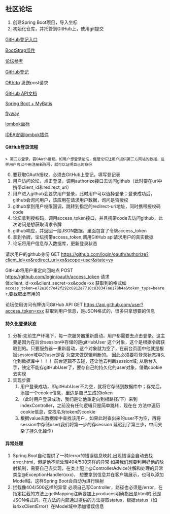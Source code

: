 ## 社区论坛

1. 创建Spring Boot项目，导入坐标
2. 初始化仓库，并托管到GitHub上，使用git提交

[GitHub登记入口](https://github.com/settings/applications/1184288)

[BootStrap组件](https://v3.bootcss.com/components/#navbar)

[论坛参考](https://elasticsearch.cn/)

[GitHub登记](https://github.com/settings/developers)

[OKhttp](https://square.github.io/okhttp/)  发送post请求

[GitHub API文档](https://developer.github.com/apps/building-oauth-apps/authorizing-oauth-apps/)

[Spring Boot + MyBatis](https://mybatis.org/spring-boot-starter/mybatis-spring-boot-autoconfigure/)

[flyway](https://flywaydb.org/getstarted/firststeps/maven)

[lombok坐标](https://projectlombok.org/setup/maven)

[IDEA安装lombok插件](https://www.cnblogs.com/iathanasy/p/9262689.html)

#### GitHub登录流程
    > 第三方登录，要OAuth授权。如用户想登录论坛，但是论坛让用户提供第三方网站的数据，这样用户可以不用注册新账号，就可以证明自己的身份
0. 要获取OAuth授权，必须去GitHub上登记，填写登记表
1. 用户访问论坛，点击登录，调用authorize接口去访问github（此时要在url中携带client_id和redirect_uri）
2. 用户进入github会要求用户登录，此时用户可以选择登录；登录成功后，github会询问用户，该应用在请求用户数据，询问是否授权
3. github拿到用户权限回调，跳转到指定的redirect-uri地址，同时携带授权码code
4. 论坛拿到授权码，调用access_token接口，并且携带code去访问github，此次访问是想获取请求令牌
5. github响应，并返回一段JSON数据，里面包含了令牌access_token
6. 拿到令牌，论坛携带access_token,调用GitHub api请求用户的真实数据
7. 论坛将用户信息存入数据库，更新登录状态

请求用户的github身份
GET https://github.com/login/oauth/authorize?client_id=xx&redirect_uri=xx&scope=user&state=yy

GitHub将用户重定向回站点
POST https://github.com/login/oauth/access_token    请求体:client_id=xx&client_secret=xx&code=xx
获取到的格式如`access_token=e72e16c7e42f292c6912e7710c838347ae178b4a&token_type=bearer`,要截取出有用的

论坛使用访问令牌访问GitHub API
GET https://api.github.com/user?access_token=xxx
获取到用户信息，是JSON格式的，很多只拿想要的信息

#### 持久化登录状态
1. 分析:先前生产环境下，每一次服务器重新启动，用户都需要去点击登录。这主要是因为在后台session中存储的是gitHubUser
这个对象，这个是根据令牌获取到的。只要服务器一重新启动，这个对象就为空了，在前台页面中他就是根据session域中的user是否
为空来做逻辑判断的。
因此必须要将登录状态持久化到数据库中！！！
    前台逻辑不去碰，还让他去判断session域; 从后台入手，铁定不能存gitHubUser了，要存自己的持久化的user对象，借助cookie去实现 
2. 实现步骤
    1. 用户登录成功，即gitHubUser不为空，就将它存储到数据库中；存完后，添加一个cookie信息，里边是自己生成的token
    2. （此时用户登录成功，我们是让他重定向到根路径/下）来到indexController，之前没有任何逻辑只是简单跳转，现在在
    方法中遍历cookie信息，查找名为token的cookie
    3. 根据value去数据库中查找该用户，如果此时查出来的user不为空，再将session中存储user(我们将第一步的存session
    延迟到了第三步，中间夹杂了持久化操作)

#### 异常处理
1. Spring Boot自动提供了一种/error的错误信息映射,出现错误会自动去找error.html，但是他不能处理404/500这样的异常
    如果我们想要利用好他的映射机制，需要自己去实现，在类上配上@ControllerAdvice注解和处理的异常类型@ExceptionHandler(xxx)，
    想要拿到信息并在客户端展示，也可以添加Model域。这样Spring Boot会自动为进行映射
2. 拦截像404/500这样的异常
    必须自己写Controller，路径也必须是/error，在指定拦截的方法上getMapping注解要加上produces明确指出是html的
    还是JSON格式的。在方法的内部通过提供的方法提取status，根据status（如is4xxClientError）在Model域中添加错误信息